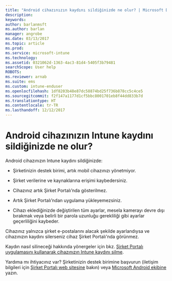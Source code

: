 ```yaml
---
title: "Android cihazınızın kaydını sildiğinizde ne olur? | Microsoft Docs"
description: 
keywords: 
author: barlanmsft
ms.author: barlan
manager: angrobe
ms.date: 03/13/2017
ms.topic: article
ms.prod: 
ms.service: microsoft-intune
ms.technology: 
ms.assetid: 0321062d-1363-4ac3-81d4-5405f3b79481
searchScope: User help
ROBOTS: 
ms.reviewer: arnab
ms.suite: ems
ms.custom: intune-enduser
ms.openlocfilehash: 1df8203b48e87dc58874bd25f736b878cc5c4ce5
ms.sourcegitcommit: f2f147a1177d1cf5bbc8001701eb8f44dd833b7d
ms.translationtype: HT
ms.contentlocale: tr-TR
ms.lasthandoff: 12/12/2017
---
```

# <a name="what-happens-if-you-unenroll-your-android-device-from-intune"></a>Android cihazınızın Intune kaydını sildiğinizde ne olur?

Android cihazınızın Intune kaydını sildiğinizde:

-   Şirketinizin destek birimi, artık mobil cihazınızı yönetmiyor.

-   Şirket verilerine ve kaynaklarına erişimi kaybedersiniz.

-   Cihazınız artık Şirket Portalı’nda gösterilmez.

-   Artık Şirket Portalı’ndan uygulama yükleyemezsiniz.

-   Cihazı eklediğinizde değiştirilen tüm ayarlar, mesela kamerayı devre dışı bırakmak veya belirli bir parola uzunluğu gerekliliği gibi ayarlar geçerliliğini kaybeder.

Cihazınız yalnızca şirket e-postalarını alacak şekilde ayarlandıysa ve cihazınızın kaydını silerseniz cihaz Şirket Portalı'nda görünmez.

Kaydın nasıl silineceği hakkında yönergeler için bkz. [Şirket Portalı uygulamasını kullanarak cihazınızın Intune kaydını silme](unenroll-your-device-from-intune-android.md).

Yardıma mı ihtiyacınız var? Şirketinizin destek birimine başvurun (iletişim bilgileri için [Şirket Portalı web sitesine](https://portal.manage.microsoft.com#HelpDeskDialog) bakın) veya <a href="mailto:wintunedroidfbk@microsoft.com?subject=I have questions about unenrolling my Android device&body=Describe the issue you're experiencing here.">Microsoft Android ekibine</a> yazın.
